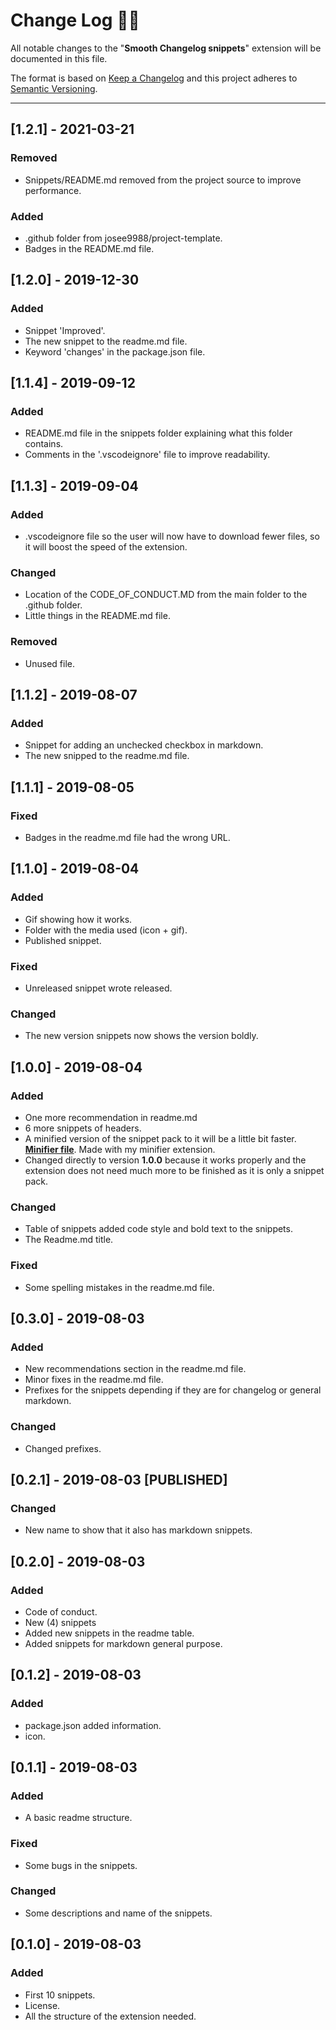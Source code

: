 <!-- markdownlint-disable MD024-->
# **Change Log** 📜📝

All notable changes to the "**Smooth Changelog snippets**" extension will be documented in this file.

The format is based on [Keep a Changelog](https://keepachangelog.com/en/1.0.0/) and this project adheres to [Semantic Versioning](https://semver.org/spec/v2.0.0.html).

---

## [**1.2.1**] - 2021-03-21

### Removed

* Snippets/README.md removed from the project source to improve performance.

### Added

* .github folder from josee9988/project-template.
* Badges in the README.md file.

## [**1.2.0**] - 2019-12-30

### Added

* Snippet 'Improved'.
* The new snippet to the readme.md file.
* Keyword 'changes' in the package.json file.

## [**1.1.4**] - 2019-09-12

### Added

* README.md file in the snippets folder explaining what this folder contains.
* Comments in the '.vscodeignore' file to improve readability.

## [**1.1.3**] - 2019-09-04

### Added

* .vscodeignore file so the user will now have to download fewer files, so it will boost the speed of the extension.

### Changed

* Location of the CODE_OF_CONDUCT.MD from the main folder to the .github folder.
* Little things in the README.md file.

### Removed

* Unused file.

## [**1.1.2**] - 2019-08-07

### Added

* Snippet for adding an unchecked checkbox in markdown.
* The new snipped to the readme.md file.

## [**1.1.1**] - 2019-08-05

### Fixed

* Badges in the readme.md file had the wrong URL.

## [**1.1.0**] - 2019-08-04

### Added

* Gif showing how it works.
* Folder with the media used (icon + gif).
* Published snippet.

### Fixed

* Unreleased snippet wrote released.

### Changed

* The new version snippets now shows the version boldly.

## [**1.0.0**] - 2019-08-04

### Added

* One more recommendation in readme.md
* 6 more snippets of headers.
* A minified version of the snippet pack to it will be a little bit faster. [**Minifier file**](snippets/snippets-min.json). Made with my minifier extension.
* Changed directly to version **1.0.0** because it works properly and the extension does not need much more to be finished as it is only a snippet pack.

### Changed

* Table of snippets added code style and bold text to the snippets.
* The Readme.md title.

### Fixed

* Some spelling mistakes in the readme.md file.

## [**0.3.0**] - 2019-08-03

### Added

* New recommendations section in the readme.md file.
* Minor fixes in the readme.md file.
* Prefixes for the snippets depending if they are for changelog or general markdown.

### Changed

* Changed prefixes.

## [**0.2.1**] - 2019-08-03 [**PUBLISHED**]

### Changed

* New name to show that it also has markdown snippets.

## [**0.2.0**] - 2019-08-03

### Added

* Code of conduct.
* New (4) snippets
* Added new snippets in the readme table.
* Added snippets for markdown general purpose.

## [**0.1.2**] - 2019-08-03

### Added

* package.json added information.
* icon.

## [**0.1.1**] - 2019-08-03

### Added

* A basic readme structure.

### Fixed

* Some bugs in the snippets.

### Changed

* Some descriptions and name of the snippets.

## [**0.1.0**] - 2019-08-03

### Added

* First 10 snippets.
* License.
* All the structure of the extension needed.
